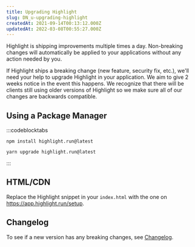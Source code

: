 ```yaml
---
title: Upgrading Highlight
slug: DN_u-upgrading-highlight
createdAt: 2021-09-14T00:13:12.000Z
updatedAt: 2022-03-08T00:55:27.000Z
---
```


Highlight is shipping improvements multiple times a day. Non-breaking changes will automatically be applied to your applications without any action needed by you.

If Highlight ships a breaking change (new feature, security fix, etc.), we'll need your help to upgrade Highlight in your application. We aim to give 2 weeks notice in the event this happens. We recognize that there will be clients still using older versions of Highlight so we make sure all of our changes are backwards compatible.

## Using a Package Manager

:::codeblocktabs
```curl
npm install highlight.run@latest
```

```none
yarn upgrade highlight.run@latest
```
:::

## HTML/CDN

Replace the Highlight snippet in your `index.html` with the one on <https://app.highlight.run/setup>.

## Changelog

To see if a new version has any breaking changes, see [Changelog](https://highlight.canny.io/changelog).
